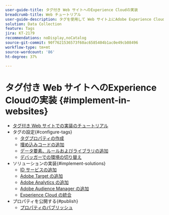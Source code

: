 ```yaml
---
user-guide-title: タグ付き Web サイトへのExperience Cloudの実装
breadcrumb-title: Web チュートリアル
user-guide-description: タグを使用して Web サイト上にAdobe Experience Cloudソリューションを実装する方法について説明します。
solution: Data Collection
feature: Tags
jira: KT-2179
recommendations: noDisplay,noCatalog
source-git-commit: 90f7621536573f60ac6585404b1ac0e49cb08496
workflow-type: tm+mt
source-wordcount: '86'
ht-degree: 37%

---
```



# タグ付き Web サイトへのExperience Cloudの実装 {#implement-in-websites}

+ [タグ付き Web サイトでの実装のチュートリアル](overview.md)
+ タグの設定{#configure-tags}
   + [タグプロパティの作成](create-a-property.md)
   + [埋め込みコードの追加](add-embed-code.md)
   + [データ要素、ルールおよびライブラリの追加](add-data-elements-rules.md)
   + [デバッガーでの環境の切り替え](switch-environments.md)
+ ソリューションの実装{#implement-solutions}
   + [ID サービスの追加](id-service.md)
   + [Adobe Target の追加](target.md)
   + [Adobe Analytics の追加](analytics.md)
   + [Adobe Audience Manager の追加](audience-manager.md)
   + [Experience Cloud の統合](integrations.md)
+ プロパティを公開する{#publish}
   + [プロパティのパブリッシュ](publish.md)
